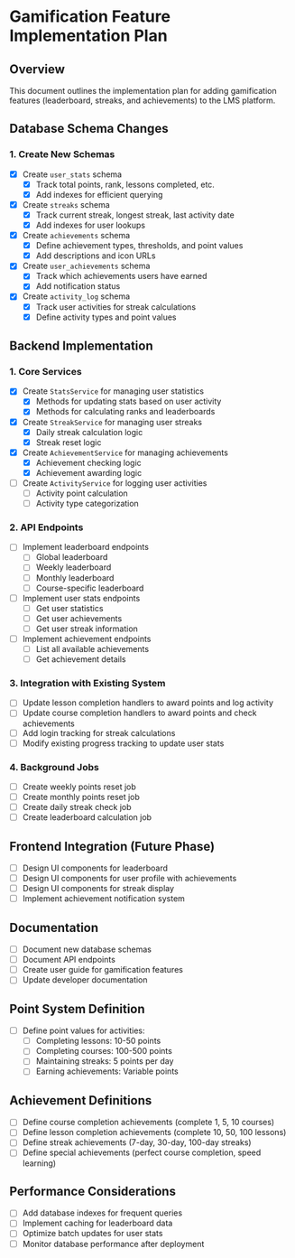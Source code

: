 # Gamification Feature Implementation Plan

## Overview
This document outlines the implementation plan for adding gamification features (leaderboard, streaks, and achievements) to the LMS platform.

## Database Schema Changes

### 1. Create New Schemas
- [x] Create `user_stats` schema
  - [x] Track total points, rank, lessons completed, etc.
  - [x] Add indexes for efficient querying
  
- [x] Create `streaks` schema
  - [x] Track current streak, longest streak, last activity date
  - [x] Add indexes for user lookups
  
- [x] Create `achievements` schema
  - [x] Define achievement types, thresholds, and point values
  - [x] Add descriptions and icon URLs
  
- [x] Create `user_achievements` schema
  - [x] Track which achievements users have earned
  - [x] Add notification status
  
- [x] Create `activity_log` schema
  - [x] Track user activities for streak calculations
  - [x] Define activity types and point values

## Backend Implementation

### 1. Core Services
- [x] Create `StatsService` for managing user statistics
  - [x] Methods for updating stats based on user activity
  - [x] Methods for calculating ranks and leaderboards
  
- [x] Create `StreakService` for managing user streaks
  - [x] Daily streak calculation logic
  - [x] Streak reset logic
  
- [x] Create `AchievementService` for managing achievements
  - [x] Achievement checking logic
  - [x] Achievement awarding logic
  
- [ ] Create `ActivityService` for logging user activities
  - [ ] Activity point calculation
  - [ ] Activity type categorization

### 2. API Endpoints
- [ ] Implement leaderboard endpoints
  - [ ] Global leaderboard
  - [ ] Weekly leaderboard
  - [ ] Monthly leaderboard
  - [ ] Course-specific leaderboard
  
- [ ] Implement user stats endpoints
  - [ ] Get user statistics
  - [ ] Get user achievements
  - [ ] Get user streak information
  
- [ ] Implement achievement endpoints
  - [ ] List all available achievements
  - [ ] Get achievement details

### 3. Integration with Existing System
- [ ] Update lesson completion handlers to award points and log activity
- [ ] Update course completion handlers to award points and check achievements
- [ ] Add login tracking for streak calculations
- [ ] Modify existing progress tracking to update user stats

### 4. Background Jobs
- [ ] Create weekly points reset job
- [ ] Create monthly points reset job
- [ ] Create daily streak check job
- [ ] Create leaderboard calculation job

## Frontend Integration (Future Phase)
- [ ] Design UI components for leaderboard
- [ ] Design UI components for user profile with achievements
- [ ] Design UI components for streak display
- [ ] Implement achievement notification system

## Documentation
- [ ] Document new database schemas
- [ ] Document API endpoints
- [ ] Create user guide for gamification features
- [ ] Update developer documentation

## Point System Definition
- [ ] Define point values for activities:
  - [ ] Completing lessons: 10-50 points
  - [ ] Completing courses: 100-500 points
  - [ ] Maintaining streaks: 5 points per day
  - [ ] Earning achievements: Variable points

## Achievement Definitions
- [ ] Define course completion achievements (complete 1, 5, 10 courses)
- [ ] Define lesson completion achievements (complete 10, 50, 100 lessons)
- [ ] Define streak achievements (7-day, 30-day, 100-day streaks)
- [ ] Define special achievements (perfect course completion, speed learning)

## Performance Considerations
- [ ] Add database indexes for frequent queries
- [ ] Implement caching for leaderboard data
- [ ] Optimize batch updates for user stats
- [ ] Monitor database performance after deployment
